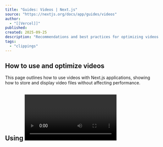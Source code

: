 ```yaml
---
title: "Guides: Videos | Next.js"
source: "https://nextjs.org/docs/app/guides/videos"
author:
  - "[[Vercel]]"
published:
created: 2025-09-25
description: "Recommendations and best practices for optimizing videos in your Next.js application."
tags:
  - "clippings"
---
```

## How to use and optimize videos

This page outlines how to use videos with Next.js applications, showing how to store and display video files without affecting performance.

## Using <video> and <iframe>

Videos can be embedded on the page using the HTML **`<video>`** tag for direct video files and **`<iframe>`** for external platform-hosted videos.

### <video>

The HTML [`<video>`](https://developer.mozilla.org/en-US/docs/Web/HTML/Element/video) tag can embed self-hosted or directly served video content, allowing full control over the playback and appearance.

app/ui/video.jsx

```
export function Video() {

  return (

    <video width="320" height="240" controls preload="none">

      <source src="/path/to/video.mp4" type="video/mp4" />

      <track

        src="/path/to/captions.vtt"

        kind="subtitles"

        srcLang="en"

        label="English"

      />

      Your browser does not support the video tag.

    </video>

  )

}
```

### Common <video> tag attributes

| Attribute | Description | Example Value |
| --- | --- | --- |
| `src` | Specifies the source of the video file. | `<video src="/path/to/video.mp4" />` |
| `width` | Sets the width of the video player. | `<video width="320" />` |
| `height` | Sets the height of the video player. | `<video height="240" />` |
| `controls` | If present, it displays the default set of playback controls. | `<video controls />` |
| `autoPlay` | Automatically starts playing the video when the page loads. Note: Autoplay policies vary across browsers. | `<video autoPlay />` |
| `loop` | Loops the video playback. | `<video loop />` |
| `muted` | Mutes the audio by default. Often used with `autoPlay`. | `<video muted />` |
| `preload` | Specifies how the video is preloaded. Values: `none`, `metadata`, `auto`. | `<video preload="none" />` |
| `playsInline` | Enables inline playback on iOS devices, often necessary for autoplay to work on iOS Safari. | `<video playsInline />` |

> **Good to know**: When using the `autoPlay` attribute, it is important to also include the `muted` attribute to ensure the video plays automatically in most browsers and the `playsInline` attribute for compatibility with iOS devices.

For a comprehensive list of video attributes, refer to the [MDN documentation](https://developer.mozilla.org/en-US/docs/Web/HTML/Element/video#attributes).

### Video best practices

- **Fallback Content:** When using the `<video>` tag, include fallback content inside the tag for browsers that do not support video playback.
- **Subtitles or Captions:** Include subtitles or captions for users who are deaf or hard of hearing. Utilize the [`<track>`](https://developer.mozilla.org/en-US/docs/Web/HTML/Element/track) tag with your `<video>` elements to specify caption file sources.
- **Accessible Controls:** Standard HTML5 video controls are recommended for keyboard navigation and screen reader compatibility. For advanced needs, consider third-party players like [react-player](https://github.com/cookpete/react-player) or [video.js](https://videojs.com/), which offer accessible controls and consistent browser experience.

### <iframe>

The HTML `<iframe>` tag allows you to embed videos from external platforms like YouTube or Vimeo.

app/page.jsx

```
export default function Page() {

  return (

    <iframe src="https://www.youtube.com/embed/19g66ezsKAg" allowFullScreen />

  )

}
```

### Common <iframe> tag attributes

| Attribute | Description | Example Value |
| --- | --- | --- |
| `src` | The URL of the page to embed. | `<iframe src="https://example.com" />` |
| `width` | Sets the width of the iframe. | `<iframe width="500" />` |
| `height` | Sets the height of the iframe. | `<iframe height="300" />` |
| `allowFullScreen` | Allows the iframe content to be displayed in full-screen mode. | `<iframe allowFullScreen />` |
| `sandbox` | Enables an extra set of restrictions on the content within the iframe. | `<iframe sandbox />` |
| `loading` | Optimize loading behavior (e.g., lazy loading). | `<iframe loading="lazy" />` |
| `title` | Provides a title for the iframe to support accessibility. | `<iframe title="Description" />` |

For a comprehensive list of iframe attributes, refer to the [MDN documentation](https://developer.mozilla.org/en-US/docs/Web/HTML/Element/iframe#attributes).

### Choosing a video embedding method

There are two ways you can embed videos in your Next.js application:

- **Self-hosted or direct video files:** Embed self-hosted videos using the `<video>` tag for scenarios requiring detailed control over the player's functionality and appearance. This integration method within Next.js allows for customization and control of your video content.
- **Using video hosting services (YouTube, Vimeo, etc.):** For video hosting services like YouTube or Vimeo, you'll embed their iframe-based players using the `<iframe>` tag. While this method limits some control over the player, it offers ease of use and features provided by these platforms.

Choose the embedding method that aligns with your application's requirements and the user experience you aim to deliver.

### Embedding externally hosted videos

To embed videos from external platforms, you can use Next.js to fetch the video information and React Suspense to handle the fallback state while loading.

**1\. Create a Server Component for video embedding**

The first step is to create a [Server Component](https://nextjs.org/docs/app/getting-started/server-and-client-components) that generates the appropriate iframe for embedding the video. This component will fetch the source URL for the video and render the iframe.

app/ui/video-component.jsx

```
export default async function VideoComponent() {

  const src = await getVideoSrc()

 

  return <iframe src={src} allowFullScreen />

}
```

**2\. Stream the video component using React Suspense**

After creating the Server Component to embed the video, the next step is to [stream](https://nextjs.org/docs/app/api-reference/file-conventions/loading) the component using [React Suspense](https://react.dev/reference/react/Suspense).

app/page.jsx

```
import { Suspense } from 'react'

import VideoComponent from '../ui/VideoComponent.jsx'

 

export default function Page() {

  return (

    <section>

      <Suspense fallback={<p>Loading video...</p>}>

        <VideoComponent />

      </Suspense>

      {/* Other content of the page */}

    </section>

  )

}
```

> **Good to know**: When embedding videos from external platforms, consider the following best practices:
> 
> - Ensure the video embeds are responsive. Use CSS to make the iframe or video player adapt to different screen sizes.
> - Implement [strategies for loading videos](https://yoast.com/site-speed-tips-for-faster-video/) based on network conditions, especially for users with limited data plans.

This approach results in a better user experience as it prevents the page from blocking, meaning the user can interact with the page while the video component streams in.

For a more engaging and informative loading experience, consider using a loading skeleton as the fallback UI. So instead of showing a simple loading message, you can show a skeleton that resembles the video player like this:

app/page.jsx

```
import { Suspense } from 'react'

import VideoComponent from '../ui/VideoComponent.jsx'

import VideoSkeleton from '../ui/VideoSkeleton.jsx'

 

export default function Page() {

  return (

    <section>

      <Suspense fallback={<VideoSkeleton />}>

        <VideoComponent />

      </Suspense>

      {/* Other content of the page */}

    </section>

  )

}
```

## Self-hosted videos

Self-hosting videos may be preferable for several reasons:

- **Complete control and independence**: Self-hosting gives you direct management over your video content, from playback to appearance, ensuring full ownership and control, free from external platform constraints.
- **Customization for specific needs**: Ideal for unique requirements, like dynamic background videos, it allows for tailored customization to align with design and functional needs.
- **Performance and scalability considerations**: Choose storage solutions that are both high-performing and scalable, to support increasing traffic and content size effectively.
- **Cost and integration**: Balance the costs of storage and bandwidth with the need for easy integration into your Next.js framework and broader tech ecosystem.

### Using Vercel Blob for video hosting

[Vercel Blob](https://vercel.com/docs/storage/vercel-blob?utm_source=next-site&utm_medium=docs&utm_campaign=next-website) offers an efficient way to host videos, providing a scalable cloud storage solution that works well with Next.js. Here's how you can host a video using Vercel Blob:

**1\. Uploading a video to Vercel Blob**

In your Vercel dashboard, navigate to the "Storage" tab and select your [Vercel Blob](https://vercel.com/docs/storage/vercel-blob?utm_source=next-site&utm_medium=docs&utm_campaign=next-website) store. In the Blob table's upper-right corner, find and click the "Upload" button. Then, choose the video file you wish to upload. After the upload completes, the video file will appear in the Blob table.

Alternatively, you can upload your video using a server action. For detailed instructions, refer to the Vercel documentation on [server-side uploads](https://vercel.com/docs/storage/vercel-blob/server-upload). Vercel also supports [client-side uploads](https://vercel.com/docs/storage/vercel-blob/client-upload). This method may be preferable for certain use cases.

**2\. Displaying the video in Next.js**

Once the video is uploaded and stored, you can display it in your Next.js application. Here's an example of how to do this using the `<video>` tag and React Suspense:

app/page.jsx

```
import { Suspense } from 'react'

import { list } from '@vercel/blob'

 

export default function Page() {

  return (

    <Suspense fallback={<p>Loading video...</p>}>

      <VideoComponent fileName="my-video.mp4" />

    </Suspense>

  )

}

 

async function VideoComponent({ fileName }) {

  const { blobs } = await list({

    prefix: fileName,

    limit: 1,

  })

  const { url } = blobs[0]

 

  return (

    <video controls preload="none" aria-label="Video player">

      <source src={url} type="video/mp4" />

      Your browser does not support the video tag.

    </video>

  )

}
```

In this approach, the page uses the video's `@vercel/blob` URL to display the video using the `VideoComponent`. React Suspense is used to show a fallback until the video URL is fetched and the video is ready to be displayed.

### Adding subtitles to your video

If you have subtitles for your video, you can easily add them using the `<track>` element inside your `<video>` tag. You can fetch the subtitle file from [Vercel Blob](https://vercel.com/docs/storage/vercel-blob?utm_source=next-site&utm_medium=docs&utm_campaign=next-website) in a similar way as the video file. Here's how you can update the `<VideoComponent>` to include subtitles.

app/page.jsx

```
async function VideoComponent({ fileName }) {

  const { blobs } = await list({

    prefix: fileName,

    limit: 2,

  })

  const { url } = blobs[0]

  const { url: captionsUrl } = blobs[1]

 

  return (

    <video controls preload="none" aria-label="Video player">

      <source src={url} type="video/mp4" />

      <track src={captionsUrl} kind="subtitles" srcLang="en" label="English" />

      Your browser does not support the video tag.

    </video>

  )

}
```

By following this approach, you can effectively self-host and integrate videos into your Next.js applications.

## Resources

To continue learning more about video optimization and best practices, please refer to the following resources:

- **Understanding video formats and codecs**: Choose the right format and codec, like MP4 for compatibility or WebM for web optimization, for your video needs. For more details, see [Mozilla's guide on video codecs](https://developer.mozilla.org/en-US/docs/Web/Media/Formats/Video_codecs).
- **Video compression**: Use tools like FFmpeg to effectively compress videos, balancing quality with file size. Learn about compression techniques at [FFmpeg's official website](https://www.ffmpeg.org/).
- **Resolution and bitrate adjustment**: Adjust [resolution and bitrate](https://www.dacast.com/blog/bitrate-vs-resolution/#:~:text=The%20two%20measure%20different%20aspects,yield%20different%20qualities%20of%20video) based on the viewing platform, with lower settings for mobile devices.
- **Content Delivery Networks (CDNs)**: Utilize a CDN to enhance video delivery speed and manage high traffic. When using some storage solutions, such as Vercel Blob, CDN functionality is automatically handled for you. [Learn more](https://vercel.com/docs/edge-network/overview?utm_source=next-site&utm_medium=docs&utm_campaign=next-website) about CDNs and their benefits.

Explore these video streaming platforms for integrating video into your Next.js projects:

- Provides a `<Video>` component for Next.js, compatible with various hosting services including [Vercel Blob](https://vercel.com/docs/storage/vercel-blob?utm_source=next-site&utm_medium=docs&utm_campaign=next-website), S3, Backblaze, and Mux.
- [Detailed documentation](https://next-video.dev/docs) for using `next-video.dev` with different hosting services.

### Cloudinary Integration

- Official [documentation and integration guide](https://next.cloudinary.dev/) for using Cloudinary with Next.js.
- Includes a `<CldVideoPlayer>` component for [drop-in video support](https://next.cloudinary.dev/cldvideoplayer/basic-usage).
- Find [examples](https://github.com/cloudinary-community/cloudinary-examples/?tab=readme-ov-file#nextjs) of integrating Cloudinary with Next.js including [Adaptive Bitrate Streaming](https://github.com/cloudinary-community/cloudinary-examples/tree/main/examples/nextjs-cldvideoplayer-abr).
- Other [Cloudinary libraries](https://cloudinary.com/documentation) including a Node.js SDK are also available.

### Mux Video API

- Mux provides a [starter template](https://github.com/muxinc/video-course-starter-kit) for creating a video course with Mux and Next.js.
- Learn about Mux's recommendations for embedding [high-performance video for your Next.js application](https://www.mux.com/for/nextjs).
- Explore an [example project](https://with-mux-video.vercel.app/) demonstrating Mux with Next.js.

### Fastly

- Learn more about integrating Fastly's solutions for [video on demand](https://www.fastly.com/products/streaming-media/video-on-demand) and streaming media into Next.js.

### ImageKit.io Integration

- Check out the [official quick start guide](https://imagekit.io/docs/integration/nextjs) for integrating ImageKit with Next.js.
- The integration provides an `<IKVideo>` component, offering [seamless video support](https://imagekit.io/docs/integration/nextjs#rendering-videos).
- You can also explore other [ImageKit libraries](https://imagekit.io/docs), such as the Node.js SDK, which is also available.
